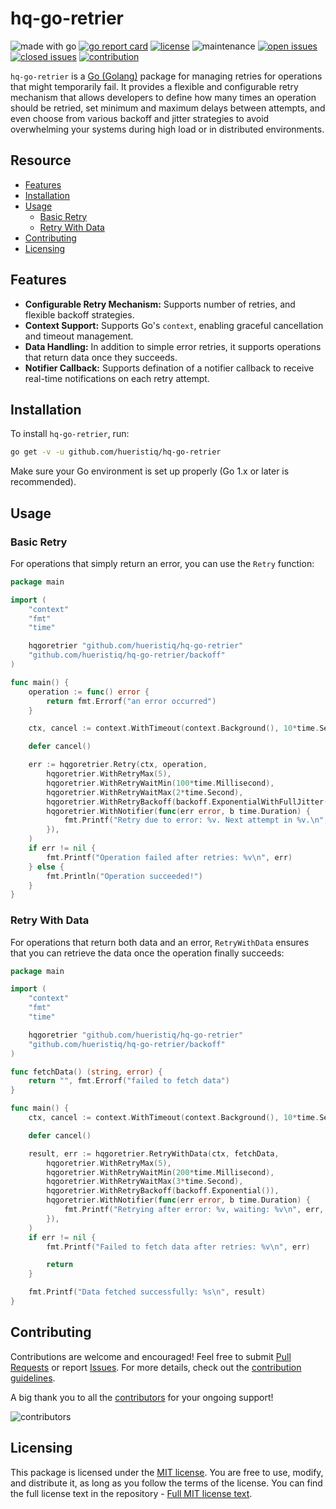 # hq-go-retrier

![made with go](https://img.shields.io/badge/made%20with-Go-1E90FF.svg) [![go report card](https://goreportcard.com/badge/github.com/hueristiq/hq-go-retrier)](https://goreportcard.com/report/github.com/hueristiq/hq-go-retrier) [![license](https://img.shields.io/badge/license-MIT-gray.svg?color=1E90FF)](https://github.com/hueristiq/hq-go-retrier/blob/master/LICENSE) ![maintenance](https://img.shields.io/badge/maintained%3F-yes-1E90FF.svg) [![open issues](https://img.shields.io/github/issues-raw/hueristiq/hq-go-retrier.svg?style=flat&color=1E90FF)](https://github.com/hueristiq/hq-go-retrier/issues?q=is:issue+is:open) [![closed issues](https://img.shields.io/github/issues-closed-raw/hueristiq/hq-go-retrier.svg?style=flat&color=1E90FF)](https://github.com/hueristiq/hq-go-retrier/issues?q=is:issue+is:closed) [![contribution](https://img.shields.io/badge/contributions-welcome-1E90FF.svg)](https://github.com/hueristiq/hq-go-retrier/blob/master/CONTRIBUTING.md)

`hq-go-retrier` is a [Go (Golang)](http://golang.org/) package for managing retries for operations that might temporarily fail. It provides a flexible and configurable retry mechanism that allows developers to define how many times an operation should be retried, set minimum and maximum delays between attempts, and even choose from various backoff and jitter strategies to avoid overwhelming your systems during high load or in distributed environments.

## Resource

- [Features](#features)
- [Installation](#installation)
- [Usage](#usage)
	- [Basic Retry](#basic-retry)
	- [Retry With Data](#retry-with-data)
- [Contributing](#contributing)
- [Licensing](#licensing)

## Features

- **Configurable Retry Mechanism:** Supports number of retries, and flexible backoff strategies.
- **Context Support:** Supports Go's `context`, enabling graceful cancellation and timeout management.
- **Data Handling:** In addition to simple error retries, it supports operations that return data once they succeeds.
- **Notifier Callback:** Supports defination of a notifier callback to receive real-time notifications on each retry attempt.

## Installation

To install `hq-go-retrier`, run:

```bash
go get -v -u github.com/hueristiq/hq-go-retrier
```

Make sure your Go environment is set up properly (Go 1.x or later is recommended).

## Usage

### Basic Retry

For operations that simply return an error, you can use the `Retry` function:

```go
package main

import (
	"context"
	"fmt"
	"time"

	hqgoretrier "github.com/hueristiq/hq-go-retrier"
	"github.com/hueristiq/hq-go-retrier/backoff"
)

func main() {
	operation := func() error {
		return fmt.Errorf("an error occurred")
	}

	ctx, cancel := context.WithTimeout(context.Background(), 10*time.Second)

	defer cancel()

	err := hqgoretrier.Retry(ctx, operation,
		hqgoretrier.WithRetryMax(5),
		hqgoretrier.WithRetryWaitMin(100*time.Millisecond),
		hqgoretrier.WithRetryWaitMax(2*time.Second),
		hqgoretrier.WithRetryBackoff(backoff.ExponentialWithFullJitter()),
		hqgoretrier.WithNotifier(func(err error, b time.Duration) {
			fmt.Printf("Retry due to error: %v. Next attempt in %v.\n", err, b)
		}),
	)
	if err != nil {
		fmt.Printf("Operation failed after retries: %v\n", err)
	} else {
		fmt.Println("Operation succeeded!")
	}
}
```

### Retry With Data

For operations that return both data and an error, `RetryWithData` ensures that you can retrieve the data once the operation finally succeeds:

```go
package main

import (
	"context"
	"fmt"
	"time"

	hqgoretrier "github.com/hueristiq/hq-go-retrier"
	"github.com/hueristiq/hq-go-retrier/backoff"
)

func fetchData() (string, error) {
	return "", fmt.Errorf("failed to fetch data")
}

func main() {
	ctx, cancel := context.WithTimeout(context.Background(), 10*time.Second)

	defer cancel()

	result, err := hqgoretrier.RetryWithData(ctx, fetchData,
		hqgoretrier.WithRetryMax(5),
		hqgoretrier.WithRetryWaitMin(200*time.Millisecond),
		hqgoretrier.WithRetryWaitMax(3*time.Second),
		hqgoretrier.WithRetryBackoff(backoff.Exponential()),
		hqgoretrier.WithNotifier(func(err error, b time.Duration) {
			fmt.Printf("Retrying after error: %v, waiting: %v\n", err, b)
		}),
	)
	if err != nil {
		fmt.Printf("Failed to fetch data after retries: %v\n", err)

		return
	}

	fmt.Printf("Data fetched successfully: %s\n", result)
}
```

## Contributing

Contributions are welcome and encouraged! Feel free to submit [Pull Requests](https://github.com/hueristiq/hq-go-retrier/pulls) or report [Issues](https://github.com/hueristiq/hq-go-retrier/issues). For more details, check out the [contribution guidelines](https://github.com/hueristiq/hq-go-retrier/blob/master/CONTRIBUTING.md).

A big thank you to all the [contributors](https://github.com/hueristiq/hq-go-retrier/graphs/contributors) for your ongoing support!

![contributors](https://contrib.rocks/image?repo=hueristiq/hq-go-retrier&max=500)

## Licensing

This package is licensed under the [MIT license](https://opensource.org/license/mit). You are free to use, modify, and distribute it, as long as you follow the terms of the license. You can find the full license text in the repository - [Full MIT license text](https://github.com/hueristiq/hq-go-retrier/blob/master/LICENSE).